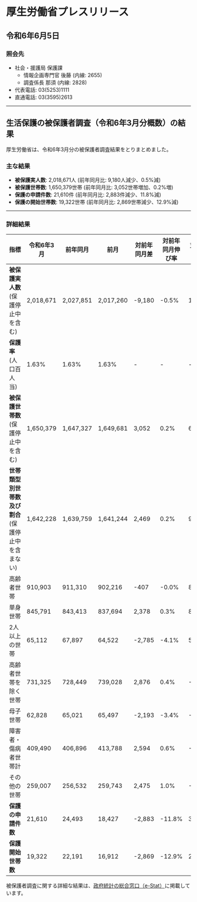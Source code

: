 # 厚生労働省プレスリリース

## 令和6年6月5日

### 照会先

- 社会・援護局 保護課
  - 情報企画専門官 後藤 (内線: 2655)
  - 調査係長 那須 (内線: 2828)
- 代表電話: 03(5253)1111
- 直通電話: 03(3595)2613

---

## 生活保護の被保護者調査（令和6年3月分概数）の結果

厚生労働省は、令和6年3月分の被保護者調査結果をとりまとめました。

### 主な結果

- **被保護実人数**: 2,018,671人 (前年同月比: 9,180人減少、0.5%減)
- **被保護世帯数**: 1,650,379世帯 (前年同月比: 3,052世帯増加、0.2%増)
- **保護の申請件数**: 21,610件 (前年同月比: 2,883件減少、11.8%減)
- **保護の開始世帯数**: 19,322世帯 (前年同月比: 2,869世帯減少、12.9%減)

---

### 詳細結果

| 指標 | 令和6年3月 | 前年同月 | 前月 | 対前年同月差 | 対前年同月伸び率 | 対前月差 |
|------|-------------|----------|------|---------------|-----------------|-----------|
| **被保護実人数** (保護停止中を含む) | 2,018,671 | 2,027,851 | 2,017,260 | -9,180 | -0.5% | 1,411 |
| **保護率** (人口百人当) | 1.63% | 1.63% | 1.63% | - | - | - |
| **被保護世帯数** (保護停止中を含む) | 1,650,379 | 1,647,327 | 1,649,681 | 3,052 | 0.2% | 698 |
| **世帯類型別世帯数及び割合** (保護停止中を含まない) | 1,642,228 | 1,639,759 | 1,641,244 | 2,469 | 0.2% | 984 |
| 高齢者世帯 | 910,903 | 911,310 | 902,216 | -407 | -0.0% | 8,687 |
| 単身世帯 | 845,791 | 843,413 | 837,694 | 2,378 | 0.3% | 8,097 |
| 2人以上の世帯 | 65,112 | 67,897 | 64,522 | -2,785 | -4.1% | 590 |
| 高齢者世帯を除く世帯 | 731,325 | 728,449 | 739,028 | 2,876 | 0.4% | -7,703 |
| 母子世帯 | 62,828 | 65,021 | 65,497 | -2,193 | -3.4% | -2,669 |
| 障害者・傷病者世帯計 | 409,490 | 406,896 | 413,788 | 2,594 | 0.6% | -4,298 |
| その他の世帯 | 259,007 | 256,532 | 259,743 | 2,475 | 1.0% | -736 |
| **保護の申請件数** | 21,610 | 24,493 | 18,427 | -2,883 | -11.8% | 3,183 |
| **保護開始世帯数** | 19,322 | 22,191 | 16,912 | -2,869 | -12.9% | 2,410 |

被保護者調査に関する詳細な結果は、[政府統計の総合窓口（e-Stat）](https://www.e-stat.go.jp/stat-search?page=1&toukei=00450312)に掲載しています。